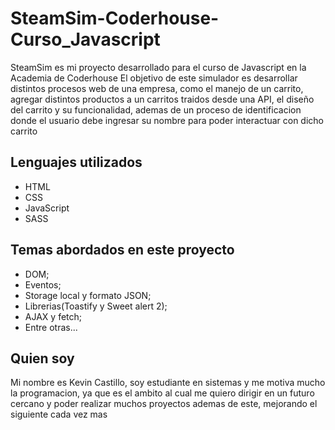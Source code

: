 # SteamSim-Coderhouse-Curso_Javascript
SteamSim es mi proyecto desarrollado para el curso de Javascript en la Academia de Coderhouse
El objetivo de este simulador es desarrollar distintos procesos web de una empresa, como el manejo de un carrito, agregar distintos productos a un carritos traidos desde una API, el diseño del carrito y su funcionalidad, ademas de un proceso de identificacion donde el usuario debe ingresar su nombre para poder interactuar con dicho carrito

## Lenguajes utilizados
- HTML
- CSS
- JavaScript
- SASS

## Temas abordados en este proyecto
- DOM;
- Eventos;
- Storage local y formato JSON;
- Librerias(Toastify y Sweet alert 2);
- AJAX y fetch;
- Entre otras...

## Quien soy
Mi nombre es Kevin Castillo, soy estudiante en sistemas y me motiva mucho la programacion, ya que es el ambito al cual me quiero dirigir en un futuro cercano y poder realizar muchos proyectos ademas de este, mejorando el siguiente cada vez mas
